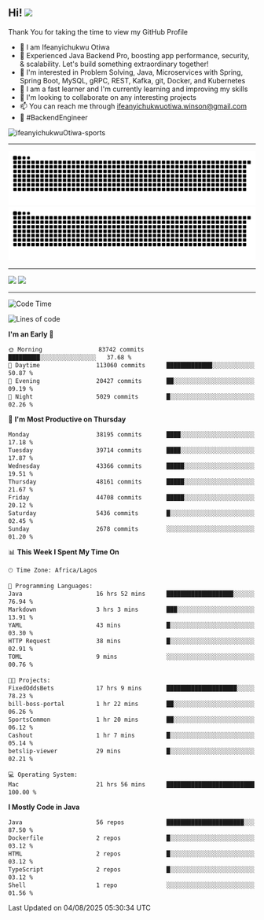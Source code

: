 <!-- BLOG-POST-LIST:START --><!-- BLOG-POST-LIST:END -->

## Hi! <img src="https://media.giphy.com/media/hvRJCLFzcasrR4ia7z/giphy.gif" width="4%"> 

Thank You for taking the time to view my GitHub Profile

- 👋 I am Ifeanyichukwu Otiwa
- 🚀 Experienced Java Backend Pro, boosting app performance, security, & scalability. Let's build something extraordinary together!
- 👀 I'm interested in Problem Solving, Java, Microservices with Spring, Spring Boot, MySQL, gRPC, REST, Kafka, git, Docker, and Kubernetes
- 🌱 I am a fast learner and I'm currently learning and improving my skills
- 💞️ I'm looking to collaborate on any interesting projects
- 📫 You can reach me through ifeanyichukwuotiwa.winson@gmail.com
- 🚀 #BackendEngineer

<p align="left" marginTop="10px"> <img src="https://komarev.com/ghpvc/?username=ifeanyichukwuOtiwa-sports&label=Profile%20views&color=0e75b6&style=for-the-badge" alt="ifeanyichukwuOtiwa-sports" /> </p>

***

<!--🐍📈SNAKEGRAPH / 🌐WEBSITE: https://github.com/Platane/snk -->
![github contribution grid snake animation](https://raw.githubusercontent.com/ifeanyichukwuOtiwa-sports/ifeanyichukwuOtiwa-sports/output/github-contribution-grid-snake-dark.svg#gh-dark-mode-only)![github contribution grid snake animation](https://raw.githubusercontent.com/ifeanyichukwuOtiwa-sports/ifeanyichukwuOtiwa-sports/output/github-contribution-grid-snake.svg#gh-light-mode-only)

***

<p float="left">
  <img float="left" src="https://github-readme-stats.vercel.app/api?username=ifeanyichukwuOtiwa-sports&count_private=true&include_all_commits=true&theme=react&show_icons=true" />
  <img float="right" src="https://github-readme-stats.vercel.app/api/top-langs/?username=ifeanyichukwuOtiwa-sports&layout=compact&show_icons=true&theme=react" /> 
</p>

***



<!--START_SECTION:waka-->
![Code Time](http://img.shields.io/badge/Code%20Time-4%2C033%20hrs%2018%20mins-blue)

![Lines of code](https://img.shields.io/badge/From%20Hello%20World%20I%27ve%20Written-61.2%20million%20lines%20of%20code-blue)

**I'm an Early 🐤** 

```text
🌞 Morning                83742 commits       █████████░░░░░░░░░░░░░░░░   37.68 % 
🌆 Daytime                113060 commits      █████████████░░░░░░░░░░░░   50.87 % 
🌃 Evening                20427 commits       ██░░░░░░░░░░░░░░░░░░░░░░░   09.19 % 
🌙 Night                  5029 commits        █░░░░░░░░░░░░░░░░░░░░░░░░   02.26 % 
```
📅 **I'm Most Productive on Thursday** 

```text
Monday                   38195 commits       ████░░░░░░░░░░░░░░░░░░░░░   17.18 % 
Tuesday                  39714 commits       ████░░░░░░░░░░░░░░░░░░░░░   17.87 % 
Wednesday                43366 commits       █████░░░░░░░░░░░░░░░░░░░░   19.51 % 
Thursday                 48161 commits       █████░░░░░░░░░░░░░░░░░░░░   21.67 % 
Friday                   44708 commits       █████░░░░░░░░░░░░░░░░░░░░   20.12 % 
Saturday                 5436 commits        █░░░░░░░░░░░░░░░░░░░░░░░░   02.45 % 
Sunday                   2678 commits        ░░░░░░░░░░░░░░░░░░░░░░░░░   01.20 % 
```


📊 **This Week I Spent My Time On** 

```text
🕑︎ Time Zone: Africa/Lagos

💬 Programming Languages: 
Java                     16 hrs 52 mins      ███████████████████░░░░░░   76.94 % 
Markdown                 3 hrs 3 mins        ███░░░░░░░░░░░░░░░░░░░░░░   13.91 % 
YAML                     43 mins             █░░░░░░░░░░░░░░░░░░░░░░░░   03.30 % 
HTTP Request             38 mins             █░░░░░░░░░░░░░░░░░░░░░░░░   02.91 % 
TOML                     9 mins              ░░░░░░░░░░░░░░░░░░░░░░░░░   00.76 % 

🐱‍💻 Projects: 
FixedOddsBets            17 hrs 9 mins       ████████████████████░░░░░   78.23 % 
bill-boss-portal         1 hr 22 mins        ██░░░░░░░░░░░░░░░░░░░░░░░   06.26 % 
SportsCommon             1 hr 20 mins        ██░░░░░░░░░░░░░░░░░░░░░░░   06.12 % 
Cashout                  1 hr 7 mins         █░░░░░░░░░░░░░░░░░░░░░░░░   05.14 % 
betslip-viewer           29 mins             █░░░░░░░░░░░░░░░░░░░░░░░░   02.21 % 

💻 Operating System: 
Mac                      21 hrs 56 mins      █████████████████████████   100.00 % 
```

**I Mostly Code in Java** 

```text
Java                     56 repos            ██████████████████████░░░   87.50 % 
Dockerfile               2 repos             █░░░░░░░░░░░░░░░░░░░░░░░░   03.12 % 
HTML                     2 repos             █░░░░░░░░░░░░░░░░░░░░░░░░   03.12 % 
TypeScript               2 repos             █░░░░░░░░░░░░░░░░░░░░░░░░   03.12 % 
Shell                    1 repo              ░░░░░░░░░░░░░░░░░░░░░░░░░   01.56 % 
```




 Last Updated on 04/08/2025 05:30:34 UTC
<!--END_SECTION:waka-->

<!--
<p align="center">
![trophy](https://github-profile-trophy.vercel.app/?username=ifeanyichukwuOtiwa-sports&theme=onedark) (https://github.com/ryo-ma/github-profile-trophy)
</p>
-->

<!---
ifeanyi-otiwa/ifeanyi-otiwa is a ✨ special ✨ repository because its `README.md` (this file) appears on your GitHub profile.
You can click the Preview link to take a look at your changes.
--->
